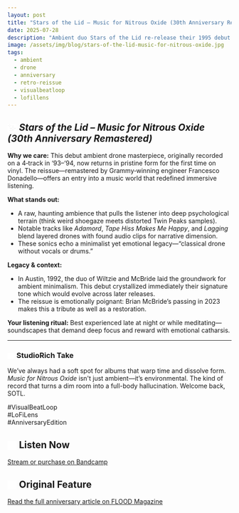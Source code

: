 ```yaml
---
layout: post
title: "Stars of the Lid – Music for Nitrous Oxide (30th Anniversary Remastered)"
date: 2025-07-28
description: "Ambient duo Stars of the Lid re-release their 1995 debut in a newly remastered vinyl edition. The 30-year revisit deepens the hypnotic drone textures and emotional depth of the original."
image: /assets/img/blog/stars-of-the-lid-music-for-nitrous-oxide.jpg
tags:
  - ambient
  - drone
  - anniversary
  - retro-reissue
  - visualbeatloop
  - lofillens
---
```



## <img src="/assets/icons/sparkles.svg" alt="Sparkles icon" style="width: 1em; vertical-align: middle;" /> *Stars of the Lid – Music for Nitrous Oxide (30th Anniversary Remastered)*

**Why we care:** This debut ambient drone masterpiece, originally recorded on a 4‑track in ‘93–‘94, now returns in pristine form for the first time on vinyl. The reissue—remastered by Grammy‑winning engineer Francesco Donadello—offers an entry into a music world that redefined immersive listening.

**What stands out:**  
- A raw, haunting ambience that pulls the listener into deep psychological terrain (think weird shoegaze meets distorted Twin Peaks samples).  
- Notable tracks like *Adamord*, *Tape Hiss Makes Me Happy*, and *Lagging* blend layered drones with found audio clips for narrative dimension.  
- These sonics echo a minimalist yet emotional legacy—“classical drone without vocals or drums.”

**Legacy & context:**  
- In Austin, 1992, the duo of Wiltzie and McBride laid the groundwork for ambient minimalism. This debut crystallized immediately their signature tone which would evolve across later releases.  
- The reissue is emotionally poignant: Brian McBride’s passing in 2023 makes this a tribute as well as a restoration.

**Your listening ritual:** Best experienced late at night or while meditating—soundscapes that demand deep focus and reward with emotional catharsis.

---

### <img src="/assets/icons/headphones.svg" alt="Headphones icon" style="width: 1em; vertical-align: middle; margin:0;" /> StudioRich Take

We’ve always had a soft spot for albums that warp time and dissolve form. *Music for Nitrous Oxide* isn't just ambient—it’s environmental. The kind of record that turns a dim room into a full-body hallucination. Welcome back, SOTL.

#VisualBeatLoop  
#LoFiLens  
#AnniversaryEdition

## <img src="/assets/icons/speaker.svg" alt="Speaker icon" style="width: 1em; vertical-align: middle; margin:0;" /> Listen Now  
[Stream or purchase on Bandcamp](hhttps://starsofthelid.bandcamp.com/album/music-for-nitrous-oxide-30-year-anniversary-remastered-2)

## <img src="/assets/icons/hollow-book.svg" alt="Hollow Book icon" style="width: 1em; vertical-align: middle; margin:0;" /> Original Feature  
[Read the full anniversary article on FLOOD Magazine](https://floodmagazine.com/200650/stars-of-the-lid-music-for-nitrous-oxide-30-year-anniversary/)
